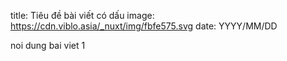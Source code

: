 title: Tiêu đề bài viết có dấu
image: https://cdn.viblo.asia/_nuxt/img/fbfe575.svg
date: YYYY/MM/DD

noi dung bai viet 1
